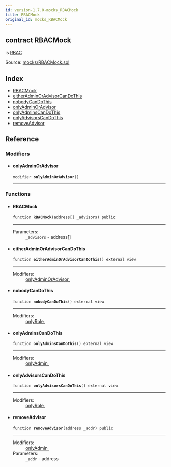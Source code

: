 ```yaml
---
id: version-1.7.0-mocks_RBACMock
title: RBACMock
original_id: mocks_RBACMock
---
```


<div class="contract-doc"><div class="contract"><h2 class="contract-header"><span class="contract-kind">contract</span> RBACMock</h2><p class="base-contracts"><span>is</span> <a href="ownership_rbac_RBAC.html">RBAC</a></p><div class="source">Source: <a href="https://github.com/OpenZeppelin/zeppelin-solidity/blob/v1.7.0/contracts/mocks/RBACMock.sol" target="_blank">mocks/RBACMock.sol</a></div></div><div class="index"><h2>Index</h2><ul><li><a href="mocks_RBACMock.html#RBACMock">RBACMock</a></li><li><a href="mocks_RBACMock.html#eitherAdminOrAdvisorCanDoThis">eitherAdminOrAdvisorCanDoThis</a></li><li><a href="mocks_RBACMock.html#nobodyCanDoThis">nobodyCanDoThis</a></li><li><a href="mocks_RBACMock.html#onlyAdminOrAdvisor">onlyAdminOrAdvisor</a></li><li><a href="mocks_RBACMock.html#onlyAdminsCanDoThis">onlyAdminsCanDoThis</a></li><li><a href="mocks_RBACMock.html#onlyAdvisorsCanDoThis">onlyAdvisorsCanDoThis</a></li><li><a href="mocks_RBACMock.html#removeAdvisor">removeAdvisor</a></li></ul></div><div class="reference"><h2>Reference</h2><div class="modifiers"><h3>Modifiers</h3><ul><li><div class="item modifier"><span id="onlyAdminOrAdvisor" class="anchor-marker"></span><h4 class="name">onlyAdminOrAdvisor</h4><div class="body"><code class="signature">modifier <strong>onlyAdminOrAdvisor</strong><span>() </span></code><hr/></div></div></li></ul></div><div class="functions"><h3>Functions</h3><ul><li><div class="item function"><span id="RBACMock" class="anchor-marker"></span><h4 class="name">RBACMock</h4><div class="body"><code class="signature">function <strong>RBACMock</strong><span>(address[] _advisors) </span><span>public </span></code><hr/><dl><dt><span class="label-parameters">Parameters:</span></dt><dd><div><code>_advisors</code> - address[]</div></dd></dl></div></div></li><li><div class="item function"><span id="eitherAdminOrAdvisorCanDoThis" class="anchor-marker"></span><h4 class="name">eitherAdminOrAdvisorCanDoThis</h4><div class="body"><code class="signature">function <strong>eitherAdminOrAdvisorCanDoThis</strong><span>() </span><span>external </span><span>view </span></code><hr/><dl><dt><span class="label-modifiers">Modifiers:</span></dt><dd><a href="mocks_RBACMock.html#onlyAdminOrAdvisor">onlyAdminOrAdvisor </a></dd></dl></div></div></li><li><div class="item function"><span id="nobodyCanDoThis" class="anchor-marker"></span><h4 class="name">nobodyCanDoThis</h4><div class="body"><code class="signature">function <strong>nobodyCanDoThis</strong><span>() </span><span>external </span><span>view </span></code><hr/><dl><dt><span class="label-modifiers">Modifiers:</span></dt><dd><a href="ownership_rbac_RBAC.html#onlyRole">onlyRole </a></dd></dl></div></div></li><li><div class="item function"><span id="onlyAdminsCanDoThis" class="anchor-marker"></span><h4 class="name">onlyAdminsCanDoThis</h4><div class="body"><code class="signature">function <strong>onlyAdminsCanDoThis</strong><span>() </span><span>external </span><span>view </span></code><hr/><dl><dt><span class="label-modifiers">Modifiers:</span></dt><dd><a href="ownership_rbac_RBAC.html#onlyAdmin">onlyAdmin </a></dd></dl></div></div></li><li><div class="item function"><span id="onlyAdvisorsCanDoThis" class="anchor-marker"></span><h4 class="name">onlyAdvisorsCanDoThis</h4><div class="body"><code class="signature">function <strong>onlyAdvisorsCanDoThis</strong><span>() </span><span>external </span><span>view </span></code><hr/><dl><dt><span class="label-modifiers">Modifiers:</span></dt><dd><a href="ownership_rbac_RBAC.html#onlyRole">onlyRole </a></dd></dl></div></div></li><li><div class="item function"><span id="removeAdvisor" class="anchor-marker"></span><h4 class="name">removeAdvisor</h4><div class="body"><code class="signature">function <strong>removeAdvisor</strong><span>(address _addr) </span><span>public </span></code><hr/><dl><dt><span class="label-modifiers">Modifiers:</span></dt><dd><a href="ownership_rbac_RBAC.html#onlyAdmin">onlyAdmin </a></dd><dt><span class="label-parameters">Parameters:</span></dt><dd><div><code>_addr</code> - address</div></dd></dl></div></div></li></ul></div></div></div>
